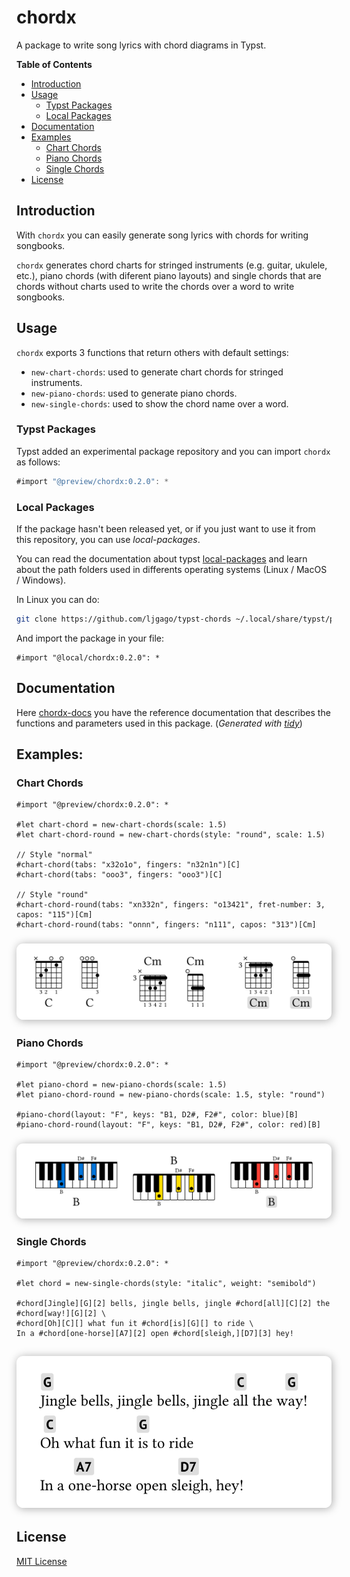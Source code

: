 # chordx

A package to write song lyrics with chord diagrams in Typst.

**Table of Contents**

- [Introduction](#introduction)
- [Usage](#usage)
  - [Typst Packages](#typst-packages)
  - [Local Packages](#local-packages)
- [Documentation](#documentation)
- [Examples](#examples)
  - [Chart Chords](#chart-chords)
  - [Piano Chords](#piano-chords)
  - [Single Chords](#single-chords)
- [License](#license)

## Introduction

With `chordx` you can easily generate song lyrics with chords for writing songbooks.

`chordx` generates chord charts for stringed instruments (e.g. guitar, ukulele, etc.), piano chords (with diferent piano layouts) and single chords that are chords without charts used to write the chords over a word to write songbooks.

## Usage

`chordx` exports 3 functions that return others with default settings:

- `new-chart-chords`: used to generate chart chords for stringed instruments.
- `new-piano-chords`: used to generate piano chords.
- `new-single-chords`: used to show the chord name over a word.

### Typst Packages

Typst added an experimental package repository and you can import `chordx` as follows:

```js
#import "@preview/chordx:0.2.0": *
```

### Local Packages

If the package hasn't been released yet, or if you just want to use it from this repository, you can use _*local-packages*_.

You can read the documentation about typst [local-packages](https://github.com/typst/packages#local-packages) and learn about the path folders used in differents operating systems (Linux / MacOS / Windows).

In Linux you can do:

```sh
git clone https://github.com/ljgago/typst-chords ~/.local/share/typst/packages/local/chordx/0.2.0
```

And import the package in your file:

```typ
#import "@local/chordx:0.2.0": *
```

## Documentation

Here [chordx-docs](https://github.com/ljgago/typst-chords/blob/main/docs/chordx-docs.pdf) you have the reference documentation that describes the functions and parameters used in this package. (_Generated with [tidy](https://github.com/Mc-Zen/tidy)_)

## Examples:

### Chart Chords

```typ
#import "@preview/chordx:0.2.0": *

#let chart-chord = new-chart-chords(scale: 1.5)
#let chart-chord-round = new-chart-chords(style: "round", scale: 1.5)

// Style "normal"
#chart-chord(tabs: "x32o1o", fingers: "n32n1n")[C]
#chart-chord(tabs: "ooo3", fingers: "ooo3")[C]

// Style "round"
#chart-chord-round(tabs: "xn332n", fingers: "o13421", fret-number: 3, capos: "115")[Cm]
#chart-chord-round(tabs: "onnn", fingers: "n111", capos: "313")[Cm]
```

<h3 align="center">
  <a href="https://github.com/ljgago/typst-chords/blob/main/examples/chart-chords.typ">
    <img
      alt="Graph Chord"
      src="https://raw.githubusercontent.com/ljgago/typst-chords/main/examples/chart-chords.svg"
      style="max-width: 100%; width: 450pt; padding: 10px 20px; box-shadow: 1pt 1pt 10pt 0pt #AAAAAA; border-radius: 8pt; box-sizing: border-box; background: white"
    >
  </a>
</h3>

### Piano Chords

```typ
#import "@preview/chordx:0.2.0": *

#let piano-chord = new-piano-chords(scale: 1.5)
#let piano-chord-round = new-piano-chords(scale: 1.5, style: "round")

#piano-chord(layout: "F", keys: "B1, D2#, F2#", color: blue)[B]
#piano-chord-round(layout: "F", keys: "B1, D2#, F2#", color: red)[B]
```

<h3 align="center">
  <a href="https://github.com/ljgago/typst-chords/blob/main/examples/piano-chords.typ">
    <img
      alt="Graph Chord"
      src="https://raw.githubusercontent.com/ljgago/typst-chords/main/examples/piano-chords.svg"
      style="max-width: 100%; width: 450pt; padding: 10px 20px; box-shadow: 1pt 1pt 10pt 0pt #AAAAAA; border-radius: 8pt; box-sizing: border-box; background: white"
    >
  </a>
</h3>

### Single Chords

```typ
#import "@preview/chordx:0.2.0": *

#let chord = new-single-chords(style: "italic", weight: "semibold")

#chord[Jingle][G][2] bells, jingle bells, jingle #chord[all][C][2] the #chord[way!][G][2] \
#chord[Oh][C][] what fun it #chord[is][G][] to ride \
In a #chord[one-horse][A7][2] open #chord[sleigh,][D7][3] hey!
```

<h2 align="center">
  <a href="https://github.com/ljgago/typst-chords/blob/main/examples/single-chords.typ">
    <img
      alt="Single Chord"
      src="https://raw.githubusercontent.com/ljgago/typst-chords/main/examples/single-chords.svg"
      style="max-width: 100%; width: 450pt; padding: 10px 20px; box-shadow: 1pt 1pt 10pt 0pt #AAAAAA; border-radius: 8pt; box-sizing: border-box; background: white"
    >
  </a>
</h2>

## License

[MIT License](./LICENSE)
